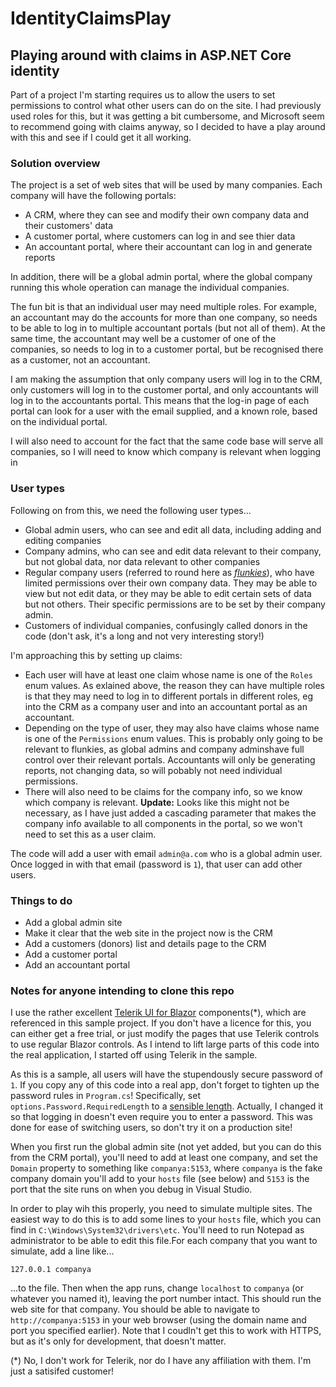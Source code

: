# IdentityClaimsPlay

## Playing around with claims in ASP.NET Core identity

Part of a project I'm starting requires us to allow the users to set permissions to control what other users can do on the site. I had previously used roles for this, but it was getting a bit cumbersome, and Microsoft seem to recommend going with claims anyway, so I decided to have a play around with this and see if I could get it all working.

### Solution overview
The project is a set of web sites that will be used by many companies. Each company will have the following portals:
- A CRM, where they can see and modify their own company data and their customers' data
- A customer portal, where customers can log in and see thier data
- An accountant portal, where their accountant can log in and generate reports

In addition, there will be a global admin portal, where the global company running this whole operation can manage the individual companies.

The fun bit is that an individual user may need multiple roles. For example, an accountant may do the accounts for more than one company, so needs to be able to log in to multiple accountant portals (but not all of them). At the same time, the accountant may well be a customer of one of the companies, so needs to log in to a customer portal, but be recognised there as a customer, not an accountant.

I am making the assumption that only company users will log in to the CRM, only customers will log in to the customer portal, and only accountants will log in to the accountants portal. This means that the log-in page of each portal can look for a user with the email supplied, and a known role, based on the individual portal.

I will also need to account for the fact that the same code base will serve all companies, so I will need to know which company is relevant when logging in

### User types
Following on from this, we need the following user types...
- Global admin users, who can see and edit all data, including adding and editing companies
- Company admins, who can see and edit data relevant to their company, but not global data, nor data relevant to other companies
- Regular company users (referred to round here as _[flunkies](https://dictionary.cambridge.org/dictionary/english/flunky)_), who have limited permissions over their own company data. They may be able to view but not edit data, or they may be able to edit certain sets of data but not others. Their specific permissions are to be set by their company admin.
- Customers of individual companies, confusingly called donors in the code (don't ask, it's a long and not very interesting story!)

I'm approaching this by setting up claims:
- Each user will have at least one claim whose name is one of the `Roles` enum values. As exlained above, the reason they can have multiple roles is that they may need to log in to different portals in different roles, eg into the CRM as a company user and into an accountant portal as an accountant.
- Depending on the type of user, they may also have claims whose name is one of the `Permissions` enum values. This is probably only going to be relevant to flunkies, as global admins and company adminshave full control over their relevant portals. Accountants will only be generating reports, not changing data, so will pobably not need individual permissions.
- There will also need to be claims for the company info, so we know which company is relevant. **Update:** Looks like this might not be necessary, as I have just added a cascading parameter that makes the company info available to all components in the portal, so we won't need to set this as a user claim.

The code will add a user with email `admin@a.com` who is a global admin user. Once logged in with that email (password is `1`), that user can add other users.

### Things to do
- Add a global admin site 
- Make it clear that the web site in the project now is the CRM
- Add a customers (donors) list and details page to the CRM
- Add a customer portal
- Add an accountant portal

### Notes for anyone intending to clone this repo
I use the rather excellent [Telerik UI for Blazor](https://www.telerik.com/blazor-ui) components(*), which are referenced in this sample project. If you don't have a licence for this, you can either get a free trial, or just modify the pages that use Telerik controls to use regular Blazor controls. As I intend to lift large parts of this code into the real application, I started off using Telerik in the sample.

As this is a sample, all users will have the stupendously secure password of `1`. If you copy any of this code into a real app, don't forget to tighten up the password rules in `Program.cs`! Specifically, set `options.Password.RequiredLength` to a [sensible length](https://blog.codinghorror.com/password-rules-are-bullshit/). Actually, I changed it so that logging in doesn't even require you to enter a password. This was done for ease of switching users, so don't try it on a production site!

When you first run the global admin site (not yet added, but you can do this from the CRM portal), you'll need to add at least one company, and set the `Domain` property to something like `companya:5153`, where `companya` is the fake company domain you'll add to your `hosts` file (see below) and `5153` is the port that the site runs on when you debug in Visual Studio.

In order to play wih this properly, you need to simulate multiple sites. The easiest way to do this is to add some lines to your `hosts` file, which you can find in `C:\Windows\System32\drivers\etc`. You'll need to run Notepad as administrator to be able to edit this file.For each company that you want to simulate, add a line like...

`127.0.0.1 companya`

...to the file. Then when the app runs, change `localhost` to `companya` (or whatever you named it), leaving the port number intact. This should run the web site for that company. You should be able to navigate to `http://companya:5153` in your web browser (using the domain name and port you specified earlier). Note that I coudln't get this to work with HTTPS, but as it's only for development, that doesn't matter.

(*) No, I don't work for Telerik, nor do I have any affiliation with them. I'm just a satisifed customer!